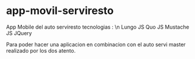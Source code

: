 app-movil-serviresto
====================

App Mobile del auto serviresto tecnologias : \n
Lungo JS 
Quo JS
Mustache JS
JQuery

Para poder hacer una aplicacion en combinacion con el auto servi master 
realizado por los dos atento.
